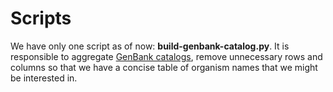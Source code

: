 # Scripts

We have only one script as of now: **build-genbank-catalog.py**.
It is responsible to aggregate [GenBank catalogs](ftp://ftp.ncbi.nlm.nih.gov/genbank/catalog/),
remove unnecessary rows and columns so that we have a concise
table of organism names that we might be interested in.
